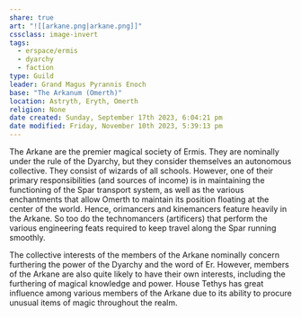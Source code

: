 ```yaml
---
share: true
art: "![[arkane.png|arkane.png]]"
cssclass: image-invert
tags:
  - erspace/ermis
  - dyarchy
  - faction
type: Guild
leader: Grand Magus Pyrannis Enoch
base: "The Arkanum (Omerth)"
location: Astryth, Eryth, Omerth
religion: None
date created: Sunday, September 17th 2023, 6:04:21 pm
date modified: Friday, November 10th 2023, 5:39:13 pm
---
```


The Arkane are the premier magical society of Ermis. They are nominally under the rule of the Dyarchy, but they consider themselves an autonomous collective. They consist of wizards of all schools. However, one of their primary responsibilities (and sources of income) is in maintaining the functioning of the Spar transport system, as well as the various enchantments that allow Omerth to maintain its position floating at the center of the world. Hence, orimancers and kinemancers feature heavily in the Arkane. So too do the technomancers (artificers) that perform the various engineering feats required to keep travel along the Spar running smoothly. 

The collective interests of the members of the Arkane nominally concern furthering the power of the Dyarchy and the word of Er. However, members of the Arkane are also quite likely to have their own interests, including the furthering of magical knowledge and power. House Tethys has great influence among various members of the Arkane due to its ability to procure unusual items of magic throughout the realm. 